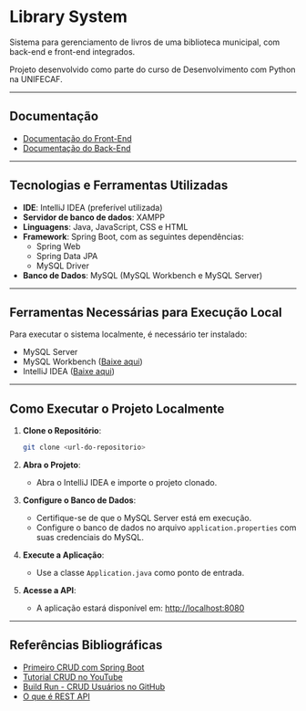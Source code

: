 # Library System

Sistema para gerenciamento de livros de uma biblioteca municipal, com back-end e front-end integrados.

Projeto desenvolvido como parte do curso de Desenvolvimento com Python na UNIFECAF.

---

## Documentação

- [Documentação do Front-End](https://1drv.ms/w/c/2c677338f03f522f/EWk3j4gViptBmwFNTiPWWK0BOvQfuXagy8OPRzKjqsOOgA?e=ZYtRBZ)
- [Documentação do Back-End](https://1drv.ms/w/c/2c677338f03f522f/ETuDdJM6uMhAtaBL1R4COGUBIF5oyIRmToc-esmWhNNi7Q?e=bkBYQe)

---

## Tecnologias e Ferramentas Utilizadas

- **IDE**: IntelliJ IDEA (preferível utilizada)
- **Servidor de banco de dados**: XAMPP
- **Linguagens**: Java, JavaScript, CSS e HTML
- **Framework**: Spring Boot, com as seguintes dependências:
  - Spring Web
  - Spring Data JPA
  - MySQL Driver
- **Banco de Dados**: MySQL (MySQL Workbench e MySQL Server)

---

## Ferramentas Necessárias para Execução Local

Para executar o sistema localmente, é necessário ter instalado:

- MySQL Server
- MySQL Workbench ([Baixe aqui](https://www.mysql.com/products/workbench/))
- IntelliJ IDEA ([Baixe aqui](https://www.jetbrains.com/pt-br/idea/download/))

---

## Como Executar o Projeto Localmente

1. **Clone o Repositório**:
   ```bash
   git clone <url-do-repositorio>
   ```

2. **Abra o Projeto**:
   - Abra o IntelliJ IDEA e importe o projeto clonado.

3. **Configure o Banco de Dados**:
   - Certifique-se de que o MySQL Server está em execução.
   - Configure o banco de dados no arquivo `application.properties` com suas credenciais do MySQL.

4. **Execute a Aplicação**:
   - Use a classe `Application.java` como ponto de entrada.

5. **Acesse a API**:
   - A aplicação estará disponível em: [http://localhost:8080](http://localhost:8080)

---

## Referências Bibliográficas

- [Primeiro CRUD com Spring Boot](https://vitormoschetti.medium.com/primeiro-crud-com-spring-boot-5b7abd118ded)
- [Tutorial CRUD no YouTube](https://www.youtube.com/watch?v=Tnl4YnB6E54&t=155s&ab_channel=Build%26Run)
- [Build Run - CRUD Usuários no GitHub](https://github.com/buildrun-tech/buildrun-agregador-de-investimentos/tree/crud-usuarios)
- [O que é REST API](https://blog.engdb.com.br/o-que-e-rest-api/)

